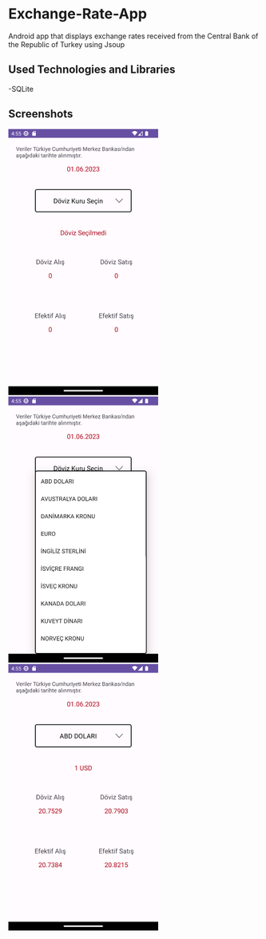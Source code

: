 # Exchange-Rate-App
Android app that displays exchange rates received from the Central Bank of the Republic of Turkey using Jsoup

## Used Technologies and Libraries
-SQLite

## Screenshots
<img src="ExchangeRateApp/ss0.png" width=300>          <img src="ExchangeRateApp/ss1.png" width=300>          <img src="ExchangeRateApp/ss2.png" width=300>
